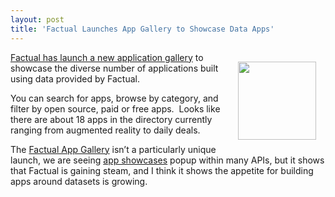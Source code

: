 ```yaml
---
layout: post
title: 'Factual Launches App Gallery to Showcase Data Apps'
---
```

<p><a href="http://www.factual.com/"><img style="padding: 15px;" src="http://kinlane-productions.s3.amazonaws.com/api-evangelist/factual/factual-logo.png" alt="" width="125" align="right" /></a></p>
<p><a href="http://blog.factual.com/factual-app-gallery">Factual has launch a new application gallery</a> to showcase the diverse number of applications built using data provided by Factual.</p>
<p>You can search for apps, browse by category, and filter by open source, paid or free apps. &nbsp;Looks like there are about 18 apps in the directory currently ranging from augmented reality to daily deals.</p>
<p>The <a href="http://www.factual.com/gallery">Factual App Gallery</a> isn&rsquo;t a particularly unique launch, we are seeing <a title="App Showcase" href="/buildingblocks/app_gallery.php">app showcases</a> popup within many APIs, but it shows that Factual is gaining steam, and I think it shows the appetite for building apps around datasets is growing.</p>